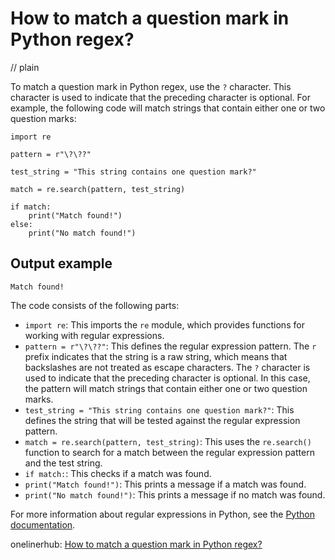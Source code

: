 # How to match a question mark in Python regex?
// plain

To match a question mark in Python regex, use the `?` character. This character is used to indicate that the preceding character is optional. For example, the following code will match strings that contain either one or two question marks:

```
import re

pattern = r"\?\??"

test_string = "This string contains one question mark?"

match = re.search(pattern, test_string)

if match:
    print("Match found!")
else:
    print("No match found!")
```

## Output example

```
Match found!
```

The code consists of the following parts:

- `import re`: This imports the `re` module, which provides functions for working with regular expressions.
- `pattern = r"\?\??"`: This defines the regular expression pattern. The `r` prefix indicates that the string is a raw string, which means that backslashes are not treated as escape characters. The `?` character is used to indicate that the preceding character is optional. In this case, the pattern will match strings that contain either one or two question marks.
- `test_string = "This string contains one question mark?"`: This defines the string that will be tested against the regular expression pattern.
- `match = re.search(pattern, test_string)`: This uses the `re.search()` function to search for a match between the regular expression pattern and the test string.
- `if match:`: This checks if a match was found.
- `print("Match found!")`: This prints a message if a match was found.
- `print("No match found!")`: This prints a message if no match was found.

For more information about regular expressions in Python, see the [Python documentation](https://docs.python.org/3/library/re.html).

onelinerhub: [How to match a question mark in Python regex?](https://onelinerhub.com/python-regex/how-to-match-a-question-mark-in-python-regex)